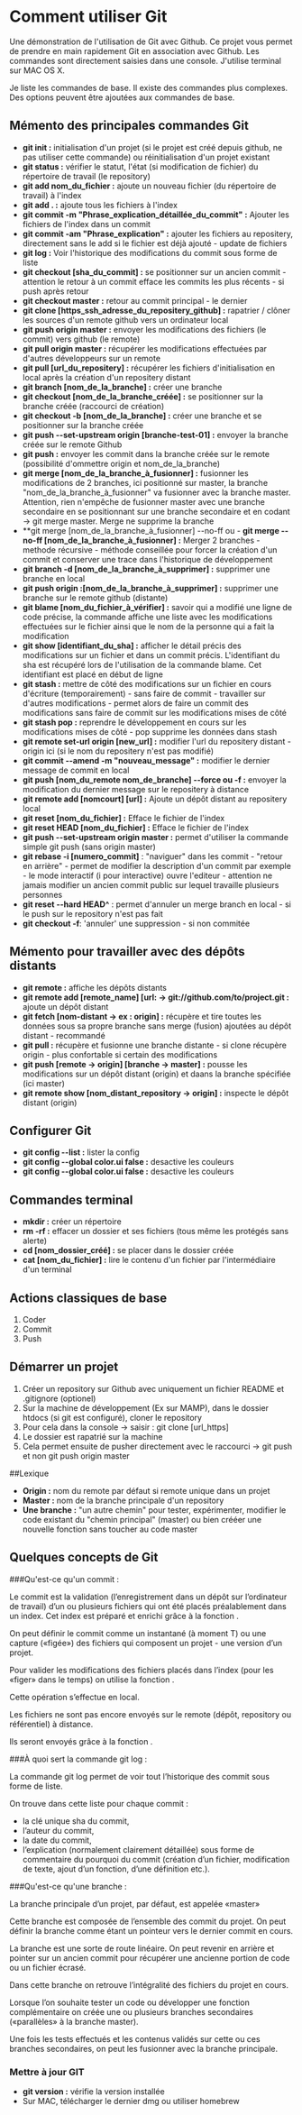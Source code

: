 # Comment utiliser Git
Une démonstration de l'utilisation de Git avec Github. Ce projet vous permet de prendre en main rapidement Git en association avec Github.
Les commandes sont directement saisies dans une console. J'utilise terminal sur MAC OS X.

Je liste les commandes de base. Il existe des commandes plus complexes. Des options peuvent être ajoutées aux commandes de base.


## Mémento des principales commandes Git
- **git init :** initialisation d'un projet (si le projet est créé depuis github, ne pas utiliser cette commande) ou réinitialisation d'un projet existant
- **git status :** vérifier le statut, l'état (si modification de fichier) du répertoire de travail (le repository)
- **git add nom_du_fichier :** ajoute un nouveau fichier (du répertoire de travail) à l'index
- **git add . :** ajoute tous les fichiers à l'index
- **git commit -m "Phrase_explication_détaillée_du_commit" :** Ajouter les fichiers de l'index dans un commit
- **git commit -am "Phrase_explication" :** ajouter les fichiers au repositery, directement sans le add si le fichier est déjà ajouté - update de fichiers
- **git log :** Voir l'historique des modifications du commit sous forme de liste
- **git checkout [sha_du_commit] :** se positionner sur un ancien commit - attention le retour à un commit efface les commits les plus récents - si push après retour
- **git checkout master :** retour au commit principal - le dernier
- **git clone [https_ssh_adresse_du_repositery_github] :** rapatrier / clôner les sources d'un remote github vers un ordinateur local
- **git push origin master :** envoyer les modifications des fichiers (le commit) vers github (le remote)
- **git pull origin master :** récupérer les modifications effectuées par d'autres développeurs sur un remote
- **git pull [url_du_repositery] :** récupérer les fichiers d'initialisation en local après la création d'un repositery distant
- **git branch [nom_de_la_branche] :** créer une branche
- **git checkout [nom_de_la_branche_créée] :** se positionner sur la branche créée (raccourci de création)
- **git checkout -b [nom_de_la_branche] :** créer une branche et se positionner sur la branche créée
- **git push --set-upstream origin [branche-test-01] :** envoyer la branche créée sur le remote Github
- **git push :** envoyer les commit dans la branche créée sur le remote (possibilité d'ommettre origin et nom_de_la_branche)
- **git merge [nom_de_la_branche_à_fusionner] :** fusionner les modifications de 2 branches, ici positionné sur master, la branche "nom_de_la_branche_à_fusionner" va fusionner avec la branche master. Attention, rien n'empêche de fusionner master avec une branche secondaire en se positionnant sur une branche secondaire et en codant -> git merge master. Merge ne supprime la branche
- **git merge [nom_de_la_branche_à_fusionner] --no-ff ou - **git merge --no-ff [nom_de_la_branche_à_fusionner] :** Merger 2 branches - methode récursive - méthode conseillée pour forcer la création d'un commit et conserver une trace dans l'historique de développement
- **git branch -d [nom_de_la_branche_à_supprimer] :** supprimer une branche en local
- **git push origin :[nom_de_la_branche_à_supprimer] :** supprimer une branche sur le remote github (distante)
- **git blame [nom_du_fichier_à_vérifier] :** savoir qui a modifié une ligne de code précise, la commande affiche une liste avec les modifications effectuées sur le fichier ainsi que le nom de la personne qui a fait la modification
- **git show [identifiant_du_sha] :** afficher le détail précis des modifications sur un fichier et dans un commit précis. L'identifiant du sha est récupéré lors de l'utilisation de la commande blame. Cet identifiant est placé en début de ligne
- **git stash :** mettre de côté des modifications sur un fichier en cours d'écriture (temporairement) - sans faire de commit - travailler sur d'autres modifications - permet alors de faire un commit des modifications sans faire de commit sur les modifications mises de côté
- **git stash pop :** reprendre le développement en cours sur les modifications mises de côté - pop supprime les données dans stash
- **git remote set-url origin [new_url] :** modifier l'url du repositery distant - origin ici (si le nom du repositery n'est pas modifié)
- **git commit --amend -m "nouveau_message" :** modifier le dernier message de commit en local
- **git push [nom_du_remote nom_de_branche] --force ou -f :** envoyer la modification du dernier message sur le repositery à distance
- **git remote add [nomcourt] [url] :** Ajoute un dépôt distant au repositery local
- **git reset [nom_du_fichier] :** Efface le fichier de l'index
- **git reset HEAD [nom_du_fichier] :** Efface le fichier de l'index
- **git push --set-upstream origin master :** permet d'utiliser la commande simple git push (sans origin master)
- **git rebase -i [numero_commit]** : "naviguer" dans les commit - "retour en arrière" - permet de modifier la description d'un commit par exemple - le mode interactif (i pour interactive) ouvre l'editeur - attention ne jamais modifier un ancien commit public sur lequel travaille plusieurs personnes
- **git reset --hard HEAD^** : permet d'annuler un merge branch en local - si le push sur le repository n'est pas fait
- **git checkout -f**: 'annuler' une suppression - si non commitée

## Mémento pour travailler avec des dépôts distants
- **git remote :** affiche les dépôts distants
- **git remote add [remote_name] [url: -> git://github.com/to/project.git :** ajoute un dépôt distant
- **git fetch [nom-distant -> ex : origin] :** récupère et tire toutes les données sous sa propre branche sans merge (fusion) ajoutées au dépôt distant - recommandé
- **git pull :** récupère et fusionne une branche distante - si clone récupère origin - plus confortable si certain des modifications
- **git push [remote -> origin] [branche -> master] :** pousse les modifications sur un dépôt distant (origin) et daans la branche spécifiée (ici master)
- **git remote show [nom_distant_repository -> origin] :** inspecte le dépôt distant (origin)           

## Configurer Git
- **git config --list :** lister la config
- **git config --global color.ui false :** desactive les couleurs
- **git config --global color.ui false :** desactive les couleurs

## Commandes terminal
- **mkdir :** créer un répertoire
- **rm -rf :** effacer un dossier et ses fichiers (tous même les protégés sans alerte)
- **cd [nom_dossier_créé] :** se placer dans le dossier créée
- **cat [nom_du_fichier] :** lire le contenu d'un fichier par l'intermédiaire d'un terminal

## Actions classiques de base
1. Coder
2. Commit
3. Push

## Démarrer un projet
1. Créer un repository sur Github avec uniquement un fichier README et .gitignore (optionel)
2. Sur la machine de développement (Ex sur MAMP), dans le dossier htdocs (si git est configuré), cloner le repository
3. Pour cela dans la console -> saisir : git clone [url_https]
4. Le dossier est rapatrié sur la machine
5. Cela permet ensuite de pusher directement avec le raccourci -> git push et non git push origin master

##Lexique
- **Origin :** nom du remote par défaut si remote unique dans un projet
- **Master :** nom de la branche principale d'un repository
- **Une branche :** "un autre chemin" pour tester, expérimenter, modifier le code existant du "chemin principal" (master) ou bien crééer une nouvelle fonction sans toucher au code master

## Quelques concepts de Git
###Qu'est-ce qu'un commit :

Le commit est la validation (l’enregistrement dans un dépôt sur l’ordinateur de travail) d’un ou plusieurs fichiers qui ont été placés préalablement dans un index. Cet index est préparé et enrichi grâce à la fonction <commit add nom_du_fichier>.

On peut définir le commit comme un instantané (à moment T) ou une capture («figée») des fichiers qui composent un projet - une version d’un projet.

Pour valider les modifications des fichiers placés dans l’index (pour les «figer» dans le temps) on utilise la fonction <git commit>.

Cette opération s’effectue en local.

Les fichiers ne sont pas encore envoyés sur le remote (dépôt, repository ou référentiel) à distance.

Ils seront envoyés grâce à la fonction <git push nom_du_remote nom_de_la_branche>.


###À quoi sert la commande git log :

La commande git log permet de voir tout l’historique des commit sous forme de liste.

On trouve dans cette liste pour chaque commit :
- la clé unique sha du commit,
- l’auteur du commit,
- la date du commit,
- l’explication (normalement clairement détaillée) sous forme de commentaire du pourquoi du commit (création d’un fichier, modification de texte, ajout d’un fonction, d’une définition etc.).


###Qu'est-ce qu'une branche :

La branche principale d’un projet, par défaut, est appelée «master»

Cette branche est composée de l’ensemble des commit du projet.
On peut définir la branche comme étant un pointeur vers le dernier commit en cours.

La branche est une sorte de route linéaire. On peut revenir en arrière et pointer sur un ancien commit pour récupérer une ancienne portion de code ou un fichier écrasé.

Dans cette branche on retrouve l’intégralité des fichiers du projet en cours.

Lorsque l’on souhaite tester un code ou développer une fonction complémentaire on créée une ou plusieurs branches secondaires («parallèles» à la branche master).

Une fois les tests effectués et les contenus validés sur cette ou ces branches secondaires, on peut les fusionner avec la branche principale.


### Mettre à jour GIT
- **git version :** vérifie la version installée
- Sur MAC, télécharger le dernier dmg ou utiliser homebrew
